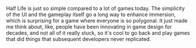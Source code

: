 Half Life is just so simple compared to a lot of games today. The simplicity of the UI and the gameplay itself go a long way to enhance immersion, which is surprising for a game where everyone is so polygonal. It just made me think about, like, people have been innovating in game design for decades, and not all of it really stuck, so it's cool to go back and play games that did things that subsequent developers never replicated.

